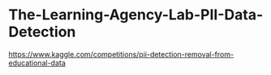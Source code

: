 # The-Learning-Agency-Lab-PII-Data-Detection
 https://www.kaggle.com/competitions/pii-detection-removal-from-educational-data
